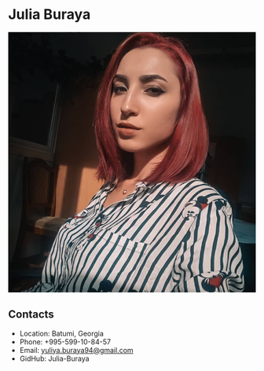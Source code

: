 # Julia Buraya

![My photo](assets/images/photo/photo.png)
## Contacts

* Location: Batumi, Georgia
* Phone: +995-599-10-84-57
* Email: yuliya.buraya94@gmail.com
* GidHub: Julia-Buraya
